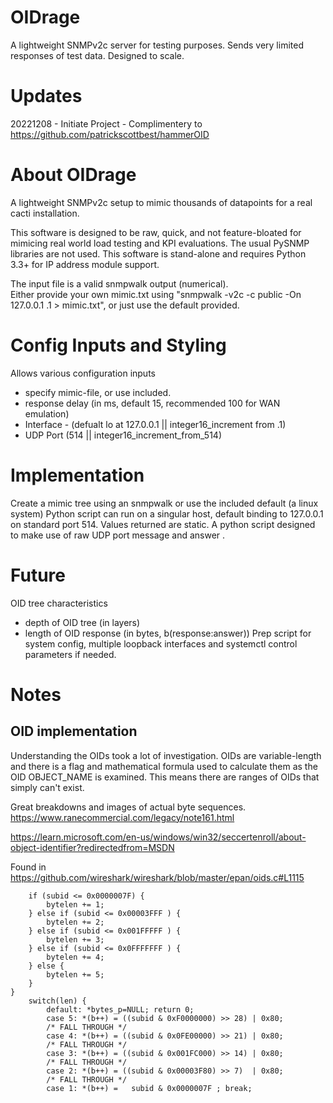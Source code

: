 # OIDrage
A lightweight SNMPv2c server for testing purposes.  Sends very limited responses of test data.  Designed to scale.

# Updates
20221208 - Initiate Project - Complimentery to https://github.com/patrickscottbest/hammerOID

# About OIDrage
A lightweight SNMPv2c setup to mimic thousands of datapoints for a real cacti installation.  

This software is designed to be raw, quick, and not feature-bloated for mimicing real world load testing and KPI evaluations.  The usual PySNMP libraries are not used.  This software is stand-alone and requires Python 3.3+ for IP address module support.

The input file is a valid snmpwalk output (numerical).  
Either provide your own mimic.txt using "snmpwalk -v2c -c public -On 127.0.0.1 .1 > mimic.txt", or just use the default provided.

# Config Inputs and Styling
Allows various configuration inputs
- specify mimic-file, or use included.
- response delay (in ms, default 15, recommended 100 for WAN emulation) 
- Interface - (defualt lo at 127.0.0.1 || integer16_increment from .1)
- UDP Port (514 || integer16_increment_from_514)

# Implementation
Create a mimic tree using an snmpwalk or use the included default (a linux system)
Python script can run on a singular host, default binding to 127.0.0.1 on standard port 514.
Values returned are static.
A python script designed to make use of raw UDP port message and answer .

# Future
OID tree characteristics 
  - depth of OID tree (in layers)
  - length of OID response (in bytes, b(response:answer)) 
Prep script for system config, multiple loopback interfaces and systemctl control parameters if needed.


# Notes 

## OID implementation

Understanding the OIDs took a lot of investigation.  OIDs are variable-length and there is a flag and mathematical formula used to calculate them as the OID OBJECT_NAME is examined.  This means there are ranges of OIDs that simply can't exist.


Great breakdowns and images of actual byte sequences.  https://www.ranecommercial.com/legacy/note161.html


https://learn.microsoft.com/en-us/windows/win32/seccertenroll/about-object-identifier?redirectedfrom=MSDN


Found in https://github.com/wireshark/wireshark/blob/master/epan/oids.c#L1115


		if (subid <= 0x0000007F) {
			bytelen += 1;
		} else if (subid <= 0x00003FFF ) {
			bytelen += 2;
		} else if (subid <= 0x001FFFFF ) {
			bytelen += 3;
		} else if (subid <= 0x0FFFFFFF ) {
			bytelen += 4;
		} else {
			bytelen += 5;
		}
	}
		switch(len) {
			default: *bytes_p=NULL; return 0;
			case 5: *(b++) = ((subid & 0xF0000000) >> 28) | 0x80;
			/* FALL THROUGH */
			case 4: *(b++) = ((subid & 0x0FE00000) >> 21) | 0x80;
			/* FALL THROUGH */
			case 3: *(b++) = ((subid & 0x001FC000) >> 14) | 0x80;
			/* FALL THROUGH */
			case 2: *(b++) = ((subid & 0x00003F80) >> 7)  | 0x80;
			/* FALL THROUGH */
			case 1: *(b++) =   subid & 0x0000007F ; break;

